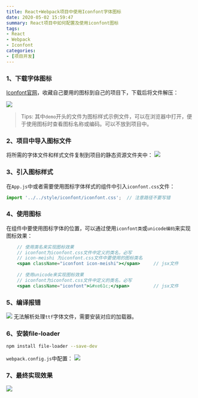 ```yaml
---
title: React+Webpack项目中使用Iconfont字体图标
date: 2020-05-02 15:59:47
summary: React项目中如何配置及使用iconfont图标
tags:
- React
- Webpack
- Iconfont
categories:
- [项目开发]
---
```


### 1、下载字体图标
[Iconfont官网](https://www.iconfont.cn/ 'Iconfont')，收藏自己要用的图标到自己的项目下，下载后将文件解压：

![](https://fastly.jsdelivr.net/gh/Snail-Lu/imageGalleries/gh-pages/2021-10/iconfont/1610029-20200502154112751-1052215406.png)
> Tips: 其中`demo`开头的文件为图标样式示例文件，可以在浏览器中打开，便于使用图标时查看图标名称或编码。可以不放到项目中。

### 2、项目中导入图标文件
将所需的字体文件和样式文件复制到项目的静态资源文件夹中：
![](https://fastly.jsdelivr.net/gh/Snail-Lu/imageGalleries/gh-pages/2021-10/iconfont/1610029-20200502154129525-228099742.png)

### 3、引入图标样式
在`App.js`中或者需要使用图标字体样式的组件中引入`iconfont.css`文件：
``` jsx
import '../../style/iconfont/iconfont.css';  // 注意路径不要写错
```

### 4、使用图标
在组件中要使用图标字体的位置，可以通过使用`iconfont类`或`unicode编码`来实现图标效果：  
``` jsx
    // 使用类名来实现图标效果
    // iconfont为iconfont.css文件中定义的类名，必写
    // icon-meishi 为iconfont.css文件中要使用的图标类名
    <span className="iconfont icon-meishi"></span>     // jsx文件
    
    // 使用unicode来实现图标效果
    // iconfont为iconfont.css文件中定义的类名，必写
    <span className="iconfont">&#xe61c;</span>         // jsx文件    
```
### 5、编译报错
![](https://fastly.jsdelivr.net/gh/Snail-Lu/imageGalleries/gh-pages/2021-10/iconfont/1610029-20200502154207285-1011437676.png)
无法解析处理`ttf`字体文件，需要安装对应的加载器。

### 6、安装file-loader
``` bash
npm install file-loader --save-dev
```

`webpack.config.js`中配置：
![](https://fastly.jsdelivr.net/gh/Snail-Lu/imageGalleries/gh-pages/2021-10/iconfont/1610029-20200502154224797-637029206.png)


### 7、最终实现效果
![](https://fastly.jsdelivr.net/gh/Snail-Lu/imageGalleries/gh-pages/2021-10/iconfont/1610029-20200502154249813-892010816.png)